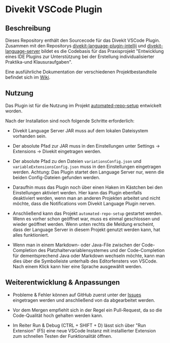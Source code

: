 # Divekit VSCode Plugin

## Beschreibung

Dieses Repository enthält den Sourcecode für das Divekit VSCode Plugin. Zusammen mit den Repositorys [divekit-language-plugin-intellij](https://github.com/divekit/divekit-language-plugin-intellij) 
und [divekit-language-server](https://github.com/divekit/divekit-language-server) bildet es die Codebasis für das Praxisprojekt "Entwicklung eines IDE Plugins zur Unterstützung bei der Erstellung individualisierter Praktika-und Klausuraufgaben".

Eine ausführliche Dokumentation der verschiedenen Projektbestandteile befindet sich im [Wiki](https://github.com/divekit/divekit-language-server/wiki).

## Nutzung

Das Plugin ist für die Nutzung im Projekt [automated-repo-setup](https://github.com/divekit/divekit-automated-repo-setup) entwickelt worden.

Nach der Installation sind noch folgende Schritte erforderlich:

* Divekit Language Server JAR muss auf dem lokalen Dateisystem vorhanden sein.

* Der absolute Pfad zur JAR muss in den Einstellungen unter Settings -> Extensions -> Divekit eingetragen werden.

* Der absolute Pfad zu den Dateien `variationsConfig.json` und `variableExtensionsConfig.json` muss in den Einstellungen
  eingetragen werden.
  Achtung: Das Plugin startet den Language Server nur, wenn die beiden Config-Dateien gefunden werden.
  
* Daraufhin muss das Plugin noch über einen Haken im Kästchen bei den Einstellungen aktiviert werden. Hier kann das Plugin ebenfalls 
deaktiviert werden, wenn man an anderen Projekten arbeitet und nicht möchte, dass die Notifications vom Divekit Language Plugin nerven.

* Anschließend kann das Projekt `automated-repo-setup` gestartet werden. Wenn es vorher schon geöffnet war, muss es einmal geschlossen
  und wieder geöffnet werden. Wenn unten rechts die Meldung erscheint, dass der Language Server in diesem Projekt genutzt werden kann, hat
  alles funktioniert.
  
* Wenn man in einem Markdown- oder Java-File zwischen der Code-Completion des Platzhaltervariablensystemes und der Code-Completion
für dementsprechend Java oder Markdown wechseln möchte, kann man dies über die Symbolleiste unterhalb des Editorfensters von VSCode. Nach einem Klick kann
  hier eine Sprache ausgewählt werden.

## Weiterentwicklung & Anpassungen

* Probleme & Fehler können auf GitHub zuerst unter der [Issues](https://github.com/divekit/divekit-language-plugin-vscode/issues) eingetragen werden
  und anschließend von da abgearbeitet werden.

* Vor dem Mergen empfiehlt sich in der Regel ein Pull-Request, da so die Code-Qualität hoch gehalten werden kann.

* Im Reiter Run & Debug (CTRL + SHIFT + D) lässt sich über "Run Extension" (F5) eine neue
  VSCode Instanz mit installierter Extension zum schnellen Testen der Funktionalität öffnen.